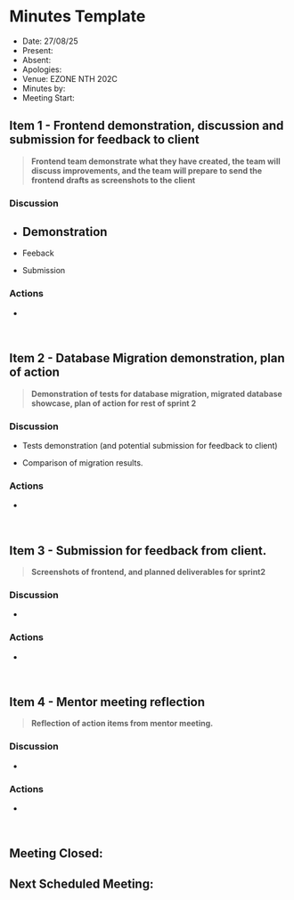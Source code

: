 # Minutes Template

- Date: 27/08/25
- Present:
- Absent:
- Apologies:
- Venue: EZONE NTH 202C
- Minutes by:
- Meeting Start:

## Item 1 - Frontend demonstration, discussion and submission for feedback to client
> **Frontend team demonstrate what they have created, the team will discuss improvements, and the team will prepare to send the frontend drafts as screenshots to the client**

### Discussion
- Demonstration
    - 
- Feeback

- Submission

### Actions
 - 
<br>

## Item 2 - Database Migration demonstration, plan of action
> **Demonstration of tests for database migration, migrated database showcase, plan of action for rest of sprint 2**

### Discussion
- Tests demonstration (and potential submission for feedback to client)

- Comparison of migration results. 

### Actions
- 
<br>

## Item 3 - Submission for feedback from client. 
> **Screenshots of frontend, and planned deliverables for sprint2**

### Discussion
 - 
### Actions
 - 
<br>

## Item 4 - Mentor meeting reflection
> **Reflection of action items from mentor meeting.**

### Discussion
 - 
### Actions
 - 
<br>

## Meeting Closed:
## Next Scheduled Meeting:
